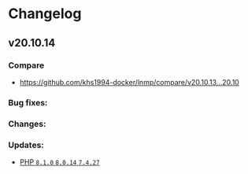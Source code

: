 # Changelog

## v20.10.14

### Compare

* https://github.com/khs1994-docker/lnmp/compare/v20.10.13...20.10

### Bug fixes:

### Changes:

### Updates:

* [PHP `8.1.0` `8.0.14` `7.4.27`](https://www.php.net/ChangeLog-8.php#8.0.14)
